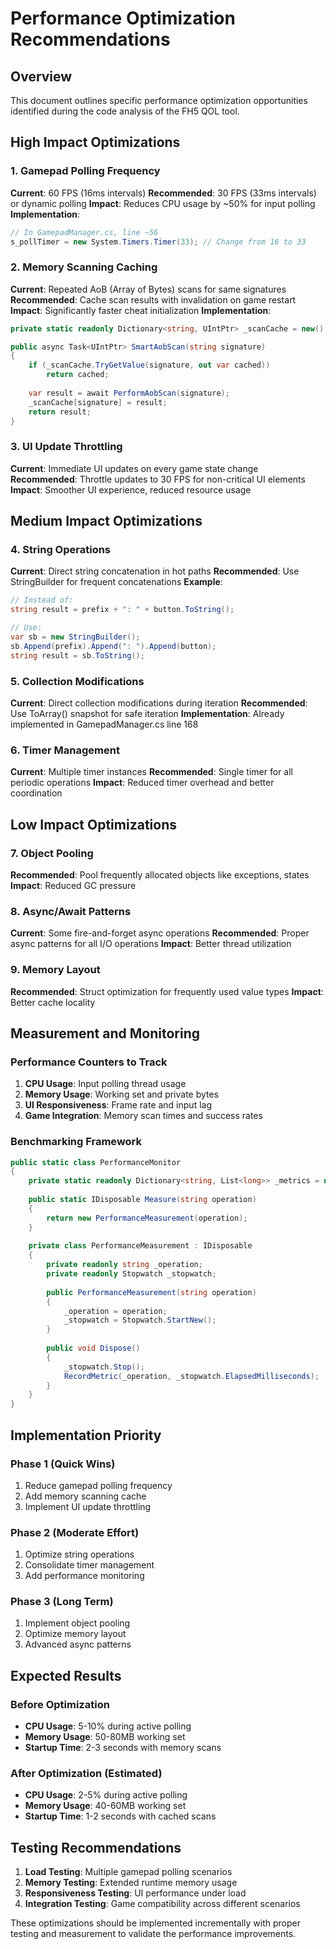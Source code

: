 # Performance Optimization Recommendations

## Overview
This document outlines specific performance optimization opportunities identified during the code analysis of the FH5 QOL tool.

## High Impact Optimizations

### 1. Gamepad Polling Frequency
**Current**: 60 FPS (16ms intervals)
**Recommended**: 30 FPS (33ms intervals) or dynamic polling
**Impact**: Reduces CPU usage by ~50% for input polling
**Implementation**:
```csharp
// In GamepadManager.cs, line ~56
s_pollTimer = new System.Timers.Timer(33); // Change from 16 to 33
```

### 2. Memory Scanning Caching
**Current**: Repeated AoB (Array of Bytes) scans for same signatures
**Recommended**: Cache scan results with invalidation on game restart
**Impact**: Significantly faster cheat initialization
**Implementation**:
```csharp
private static readonly Dictionary<string, UIntPtr> _scanCache = new();

public async Task<UIntPtr> SmartAobScan(string signature)
{
    if (_scanCache.TryGetValue(signature, out var cached))
        return cached;
    
    var result = await PerformAobScan(signature);
    _scanCache[signature] = result;
    return result;
}
```

### 3. UI Update Throttling
**Current**: Immediate UI updates on every game state change
**Recommended**: Throttle updates to 30 FPS for non-critical UI elements
**Impact**: Smoother UI experience, reduced resource usage

## Medium Impact Optimizations

### 4. String Operations
**Current**: Direct string concatenation in hot paths
**Recommended**: Use StringBuilder for frequent concatenations
**Example**:
```csharp
// Instead of: 
string result = prefix + ": " + button.ToString();

// Use:
var sb = new StringBuilder();
sb.Append(prefix).Append(": ").Append(button);
string result = sb.ToString();
```

### 5. Collection Modifications
**Current**: Direct collection modifications during iteration
**Recommended**: Use ToArray() snapshot for safe iteration
**Implementation**: Already implemented in GamepadManager.cs line 168

### 6. Timer Management
**Current**: Multiple timer instances
**Recommended**: Single timer for all periodic operations
**Impact**: Reduced timer overhead and better coordination

## Low Impact Optimizations

### 7. Object Pooling
**Recommended**: Pool frequently allocated objects like exceptions, states
**Impact**: Reduced GC pressure

### 8. Async/Await Patterns
**Current**: Some fire-and-forget async operations
**Recommended**: Proper async patterns for all I/O operations
**Impact**: Better thread utilization

### 9. Memory Layout
**Recommended**: Struct optimization for frequently used value types
**Impact**: Better cache locality

## Measurement and Monitoring

### Performance Counters to Track
1. **CPU Usage**: Input polling thread usage
2. **Memory Usage**: Working set and private bytes
3. **UI Responsiveness**: Frame rate and input lag
4. **Game Integration**: Memory scan times and success rates

### Benchmarking Framework
```csharp
public static class PerformanceMonitor
{
    private static readonly Dictionary<string, List<long>> _metrics = new();
    
    public static IDisposable Measure(string operation)
    {
        return new PerformanceMeasurement(operation);
    }
    
    private class PerformanceMeasurement : IDisposable
    {
        private readonly string _operation;
        private readonly Stopwatch _stopwatch;
        
        public PerformanceMeasurement(string operation)
        {
            _operation = operation;
            _stopwatch = Stopwatch.StartNew();
        }
        
        public void Dispose()
        {
            _stopwatch.Stop();
            RecordMetric(_operation, _stopwatch.ElapsedMilliseconds);
        }
    }
}
```

## Implementation Priority

### Phase 1 (Quick Wins)
1. Reduce gamepad polling frequency
2. Add memory scanning cache
3. Implement UI update throttling

### Phase 2 (Moderate Effort)
1. Optimize string operations
2. Consolidate timer management
3. Add performance monitoring

### Phase 3 (Long Term)
1. Implement object pooling
2. Optimize memory layout
3. Advanced async patterns

## Expected Results

### Before Optimization
- **CPU Usage**: 5-10% during active polling
- **Memory Usage**: 50-80MB working set
- **Startup Time**: 2-3 seconds with memory scans

### After Optimization (Estimated)
- **CPU Usage**: 2-5% during active polling
- **Memory Usage**: 40-60MB working set
- **Startup Time**: 1-2 seconds with cached scans

## Testing Recommendations

1. **Load Testing**: Multiple gamepad polling scenarios
2. **Memory Testing**: Extended runtime memory usage
3. **Responsiveness Testing**: UI performance under load
4. **Integration Testing**: Game compatibility across different scenarios

These optimizations should be implemented incrementally with proper testing and measurement to validate the performance improvements.